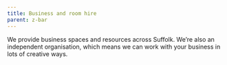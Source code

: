 ```yaml
---
title: Business and room hire
parent: z-bar
---
```


We provide business spaces and resources across Suffolk. We’re also an independent organisation, which means we can work with your business in lots of creative ways.
